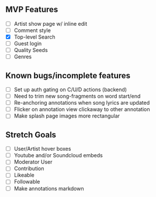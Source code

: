 ## MVP Features
- [ ] Artist show page w/ inline edit
- [ ] Comment style
- [X] Top-level Search
- [ ] Guest login
- [ ] Quality Seeds
- [ ] Genres

## Known bugs/incomplete features
- [ ] Set up auth gating on C/U/D actions (backend)
- [ ] Need to trim new song-fragments on word start/end
- [ ] Re-anchoring annotations when song lyrics are updated
- [ ] Flicker on annotation view clickaway to other annotation
- [ ] Make splash page images more rectangular

## Stretch Goals

- [ ] User/Artist hover boxes
- [ ] Youtube and/or Soundcloud embeds
- [ ] Moderator User
- [ ] Contribution
- [ ] Likeable
- [ ] Followable
- [ ] Make annotations markdown
